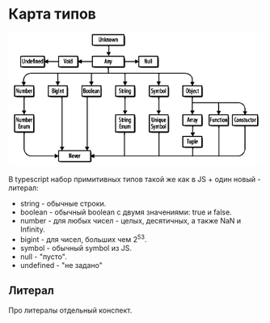# Карта типов

![types-hier](img/types-hier.png)

В typescript набор примитивных типов такой же как в JS + один новый - литерал:

* string - обычные строки.
* boolean - обычный boolean с двумя значениями: true и false.
* number - для любых чисел - целых, десятичных, а также NaN и Infinity.
* bigint - для чисел, больших чем $2^{53}$.
* symbol - обычный symbol из JS.
* null - "пусто".
* undefined - "не задано"

## Литерал

Про литералы отдельный конспект.